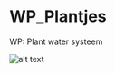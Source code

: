 # WP_Plantjes
WP: Plant water systeem

![alt text](https://github.com/[merstoffe14]/[WP_Plantjes]/blob/main/frontview.jpg?raw=true)
